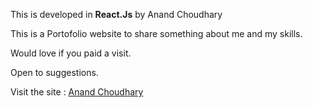 This is developed in **React.Js** by Anand Choudhary

This is a Portofolio website to share something about me and my skills.

Would love if you paid a visit.

Open to suggestions.

Visit the site : [Anand Choudhary](https://anand7choudhary.github.io/React_Portofolio/)
